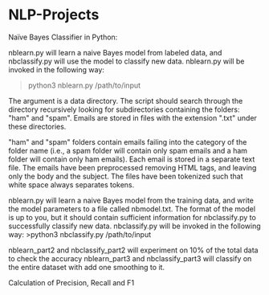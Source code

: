 # NLP-Projects


Naïve Bayes Classifier in Python:

nblearn.py will learn a naive Bayes model from labeled data, and nbclassify.py will use the model to classify new data. nblearn.py will be invoked in the following way:
  >python3 nblearn.py /path/to/input

The argument is a data directory. The script should search through the directory recursively looking for subdirectories containing the folders: "ham" and "spam". Emails are stored in files with the extension ".txt" under these directories.

"ham" and "spam" folders contain emails failing into the category of the folder name (i.e., a spam folder will contain only spam emails and a ham folder will contain only ham emails). Each email is stored in a separate text file. The emails have been preprocessed removing HTML tags, and leaving only the body and the subject. The files have been tokenized such that white space always separates tokens.

nblearn.py will learn a naive Bayes model from the training data, and write the model parameters to a file called nbmodel.txt. The format of the model is up to you, but it should contain sufficient information for nbclassify.py to successfully classify new data.
nbclassify.py will be invoked in the following way: >python3 nbclassify.py /path/to/input

nblearn_part2 and nbclassify_part2 will experiment on 10% of the total data to check the accuracy
nblearn_part3 and nbclassify_part3 will classify on the entire dataset with add one smoothing to it.

Calculation of Precision, Recall and F1
